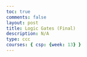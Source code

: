 ```yaml
---
toc: true
comments: false
layout: post
title: Logic Gates (Final)
description: N/A
type: ccc
courses: { csp: {week: 13} }
---
```

<html lang="en">

<head>
    <meta charset="UTF-8">
    <meta name="viewport" content="width=device-width, initial-scale=1.0">
    <!--scales the code to the dimensions of the computer-->
    <style>
        
    </style>
</head>

<body>
    <!-- Main content container -->
    <div class="container">
        <!-- AND Gate -->
        <div class="gate-container">
            <!-- Button 1 for AND gate -->
            <div class="button-container">
                <button id="andButton1" class="button" onclick="toggleButton('and', 1)">1</button>
                <!--andButton1 provides a unique identifier for this button that helps connect it to other funcitons, like the dots and the color changing icons-->
            </div>
            <!-- Button 2 for AND gate -->
            <div class="button-container">
                <button id="andButton2" class="button" onclick="toggleButton('and', 2)">0</button>
            </div>
            <!-- SVG representation of AND gate -->
            <svg width="150" height="70">
                <text x="35" y="60" font-size="12" fill="white">AND</text>
                <line x1="0" y1="25" x2="50" y2="25" stroke="white" stroke-width="2" />
                <line x1="70" y1="15" x2="70" y2="35" stroke="white" stroke-width="2" />
                <line x1="50" y1="25" x2="70" y2="25" stroke="white" stroke-width="2" />
                <circle id="andGateOutput" cx="0" cy="25" r="5" fill="white" stroke="white" stroke-width="2" />
            </svg>
            <!-- Output icon for AND gate -->
            <div class="button-container">
                <i id="andOutputIcon" class="fas fa-lightbulb output-icon and-bulb"></i>
            </div>
            <!-- Dot for AND gate light -->
            <div class="dot" id="dotAnd" style="top: 70px; left: 25px;" onclick="changeDotColor('dotAnd')"></div>
        </div>

        <!-- OR Gate -->
<div class="gate-container">
            <!-- Button 1 for OR gate -->
            <div class="button-container">
                <button id="orButton1" class="button" onclick="toggleButton('or', 1)">1</button>
            </div>
            <!-- Button 2 for OR gate -->
            <div class="button-container">
                <button id="orButton2" class="button" onclick="toggleButton('or', 2)">0</button>
            </div>
            <!-- SVG representation of OR gate -->
            <svg width="150" height="70">
                <text x="35" y="60" font-size="12" fill="white">OR</text>
                <line x1="0" y1="25" x2="50" y2="25" stroke="white" stroke-width="2" />
                <line x1="70" y1="15" x2="70" y2="35" stroke="white" stroke-width="2" />
                <line x1="50" y1="25" x2="70" y2="25" stroke="white" stroke-width="2" />
                <circle id="orGateOutput" cx="0" cy="25" r="5" fill="white" stroke="white" stroke-width="2" />
            </svg>
            <!-- Output icon for OR gate -->
            <div class="button-container">
                <i id="orOutputIcon" class="fas fa-lightbulb output-icon or-bulb"></i>
            </div>
            <!-- Dot for OR gate light -->
            <div class="dot" id="dotOr" style="top: 70px; left: 95px;" onclick="changeDotColor('dotOr')"></div>
        </div>

<!-- NOR Gate -->
<div class="gate-container">
            <!-- Button 1 for NOR gate -->
            <div class="button-container">
                <button id="norButton1" class="button" onclick="toggleButton('nor', 1)">1</button>
            </div>
            <!-- Button 2 for NOR gate -->
            <div class="button-container">
                <button id="norButton2" class="button" onclick="toggleButton('nor', 2)">0</button>
            </div>
            <!-- SVG representation of NOR gate -->
            <svg width="150" height="70">
                <text x="35" y="60" font-size="12" fill="white">NOR</text>
                <circle id="norGateOutput" cx="0" cy="25" r="5" fill="white" stroke="white" stroke-width="2" />
            </svg>
            <!-- Output icon for NOR gate -->
            <div class="button-container">
                <i id="norOutputIcon" class="fas fa-lightbulb output-icon nor-bulb"></i>
            </div>
            <!-- Dot for NOR gate light -->
            <div class="dot" id="dotNor" style="top: 70px; left: 170px;" onclick="changeDotColor('dotNor')"></div>
        </div>

        <!-- XOR Gate -->
<div class="gate-container">
            <!-- Button 1 for XOR gate -->
            <div class="button-container">
                <button id="xorButton1" class="button" onclick="toggleButton('xor', 1)">1</button>
            </div>
            <!-- Button 2 for XOR gate -->
            <div class="button-container">
                <button id="xorButton2" class="button" onclick="toggleButton('xor', 2)">0</button>
            </div>
            <!-- SVG representation of XOR gate -->
            <svg width="150" height="70">
                <text x="35" y="60" font-size="12" fill="white">XOR</text>
                <circle id="xorGateOutput" cx="0" cy="25" r="5" fill="white" stroke="white" stroke-width="2" />
            </svg>
            <!-- Output icon for XOR gate -->
            <div class="button-container">
                <i id="xorOutputIcon" class="fas fa-lightbulb output-icon xor-bulb"></i>
            </div>
            <!-- Dot for XOR gate light -->
            <div class="dot" id="dotXor" style="top: 70px; left: 245px;" onclick="changeDotColor('dotXor')"></div>
        </div>

        <!-- Tree -->
<div class="tree">
            <div class="trunk"></div>
        </div>
    </div>

    <!-- Font Awesome (icons) (the lights) -->
<link rel="stylesheet" href="https://cdnjs.cloudflare.com/ajax/libs/font-awesome/6.0.0/css/all.min.css"
        integrity="sha384-9a2a2PZMZJ4fuXRiK7ujL3IOIRcm6SjFayZBS1G3uMMLr5Z/2q5U1dd2Yiz5Mlks"
        crossorigin="anonymous">

    <!-- JavaScript for gate logic -->
<script>
        // Gate state variables
        let andGateState = [true, false];
        let orGateState = [true, false];
        let norGateState = [true, false];
        let xorGateState = [true, false];

        // Toggle button state and update gate logic
function toggleButton(gate, button) {
    const index = button - 1; // Adjust index
    const buttonElement = document.getElementById(`${gate}Button${button}`);
    
    // Toggle button value between 1 and 0
    buttonElement.textContent = buttonElement.textContent === '1' ? '0' : '1';

    // Update gate logic based on the new button value
    switch (gate) {
        case 'and':
            andGateState[index] = buttonElement.textContent === '1';
            updateAndGate();
            break;
        case 'or':
            orGateState[index] = buttonElement.textContent === '1';
            updateOrGate();
            break;
        case 'nor':
            norGateState[index] = buttonElement.textContent === '1';
            updateNorGate();
            break;
        case 'xor':
            xorGateState[index] = buttonElement.textContent === '1';
            updateXorGate();
            break;
    }
}

        // Update AND gate logic and display
        function updateAndGate() {
            const output = andGateState[0] && andGateState[1];
            document.getElementById('andGateOutput').setAttribute('fill', output ? 'red' : 'white');
            document.getElementById('andOutputIcon').classList.toggle('and-bulb', output);
            document.getElementById('dotAnd').style.backgroundColor = output ? 'red' : 'white';
        }

        // Update OR gate logic and display
        function updateOrGate() {
            const output = orGateState[0] || orGateState[1];
            document.getElementById('orGateOutput').setAttribute('fill', output ? 'orange' : 'white');
            document.getElementById('orOutputIcon').classList.toggle('or-bulb', output);
            document.getElementById('dotOr').style.backgroundColor = output ? 'orange' : 'white';
        }

        // Update NOR gate logic and display
        function updateNorGate() {
            const output = !(norGateState[0] || norGateState[1]);
            document.getElementById('norGateOutput').setAttribute('fill', output ? 'blue' : 'white');
            document.getElementById('norOutputIcon').classList.toggle('nor-bulb', output);
            document.getElementById('dotNor').style.backgroundColor = output ? 'blue' : 'white';
        }

        // Update XOR gate logic and display
        function updateXorGate() {
            const output = xorGateState[0] !== xorGateState[1];
            document.getElementById('xorGateOutput').setAttribute('fill', output ? 'green' : 'white');
            document.getElementById('xorOutputIcon').classList.toggle('xor-bulb', output);
            document.getElementById('dotXor').style.backgroundColor = output ? 'darkgreen' : 'white';
        }


// Function to calculate dot positions relative to the top of the page
function calculateDotPositions() {
    const containerWidth = document.querySelector('.container').offsetWidth; // Get the width of the container
    const containerHeight = document.querySelector('.container').offsetHeight; // Get the height of the container

    // Calculate positions for each dot
    const dotOR = containerHeight * 1.45; // Top of the container
    const dotAND = containerWidth * 0.80; // 5% from the left of the container
    const dotNOR = containerWidth * 0.74; // 10% from the left of the container
    const dotXOR = containerWidth * 0.78; // 15% from the left of the container

    // Set positions for each dot
    document.getElementById('dotOr').style.top = `${dotOR}px`;
    document.getElementById('dotAnd').style.top = `${dotAND}px`;
    document.getElementById('dotNor').style.top = `${dotNOR}px`;
    document.getElementById('dotXor').style.top = `${dotXOR}px`;

    // Set positions for each dot horizontally
    document.getElementById('dotOr').style.left = `${containerWidth * 0.0565}%`; // Adjusted for consistency
    document.getElementById('dotAnd').style.left = `${containerWidth * 0.055}%`;
    document.getElementById('dotNor').style.left = `${containerWidth * 0.057}%`; // Adjusted for consistency
    document.getElementById('dotXor').style.left = `${containerWidth * 0.0586}%`;

}

// Calculate positions when the page loads
window.onload = function () {
        calculateDotPositions();
        updateAndGate(); // Set initial state for AND gate
        updateNorGate(); // Set initial state for NOR gate
        updateXorGate();
        updateOrGate();
    };

 // Snowfall
document.addEventListener('DOMContentLoaded', function () {
    const snowflakes = [];

    function createSnowflake() {
        const diameter = Math.floor(Math.random() * 16) + 5; // Random diameter between 5px and 20px
        const speed = Math.floor(Math.random() * 20) + 10; // Random speed between 10px/sec and 30px/sec
        const positionX = Math.random() < 0.5 ? // Random position within the leftmost or rightmost 25% of the screen
            Math.floor(Math.random() * window.innerWidth / 4) : // Leftmost 25%
            Math.floor(Math.random() * window.innerWidth / 4) + (window.innerWidth * 0.75); // Rightmost 25%
        const positionY = Math.floor(Math.random() * window.innerHeight) + 1; // Random position within the window height

        const snowflake = document.createElement('div');
        snowflake.className = 'snowflake';
        snowflake.style.width = `${diameter}px`;
        snowflake.style.height = `${diameter}px`;
        snowflake.style.left = `${positionX}px`;
        snowflake.style.top = `${positionY}px`;
        document.body.appendChild(snowflake);

        snowflakes.push({
            element: snowflake,
            diameter,
            speed,
            positionX,
            positionY,
        });
    }

    function updateSnowfall() {
        for (const snowflake of snowflakes) {
            snowflake.positionY += snowflake.speed / 10;
            if (snowflake.positionY > window.innerHeight) {
                snowflake.positionY = -10;
            }
            snowflake.element.style.top = `${snowflake.positionY}px`;
        }

        requestAnimationFrame(updateSnowfall);
    }

    function initializeSnowfall() {
        for (let i = 0; i < 30; i++) {
            createSnowflake();
        }

        updateSnowfall();
    }

    initializeSnowfall();
});

</script>

</body>

</html>
